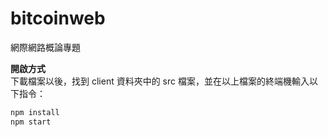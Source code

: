 # bitcoinweb
 網際網路概論專題  

**開啟方式**  
下載檔案以後，找到 client 資料夾中的 src 檔案，並在以上檔案的終端機輸入以下指令：  
```bash
npm install
npm start
```


